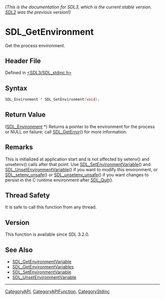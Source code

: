 ###### (This is the documentation for SDL3, which is the current stable version. [SDL2](https://wiki.libsdl.org/SDL2/) was the previous version!)
# SDL_GetEnvironment

Get the process environment.

## Header File

Defined in [<SDL3/SDL_stdinc.h>](https://github.com/libsdl-org/SDL/blob/main/include/SDL3/SDL_stdinc.h)

## Syntax

```c
SDL_Environment * SDL_GetEnvironment(void);
```

## Return Value

([SDL_Environment](SDL_Environment) *) Returns a pointer to the environment
for the process or NULL on failure; call [SDL_GetError](SDL_GetError)() for
more information.

## Remarks

This is initialized at application start and is not affected by setenv()
and unsetenv() calls after that point. Use
[SDL_SetEnvironmentVariable](SDL_SetEnvironmentVariable)() and
[SDL_UnsetEnvironmentVariable](SDL_UnsetEnvironmentVariable)() if you want
to modify this environment, or [SDL_setenv_unsafe](SDL_setenv_unsafe)() or
[SDL_unsetenv_unsafe](SDL_unsetenv_unsafe)() if you want changes to persist
in the C runtime environment after [SDL_Quit](SDL_Quit)().

## Thread Safety

It is safe to call this function from any thread.

## Version

This function is available since SDL 3.2.0.

## See Also

- [SDL_GetEnvironmentVariable](SDL_GetEnvironmentVariable)
- [SDL_GetEnvironmentVariables](SDL_GetEnvironmentVariables)
- [SDL_SetEnvironmentVariable](SDL_SetEnvironmentVariable)
- [SDL_UnsetEnvironmentVariable](SDL_UnsetEnvironmentVariable)

----
[CategoryAPI](CategoryAPI), [CategoryAPIFunction](CategoryAPIFunction), [CategoryStdinc](CategoryStdinc)

